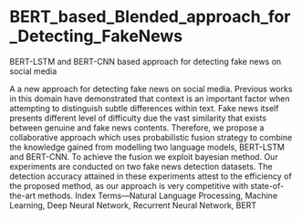 # BERT_based_Blended_approach_for_Detecting_FakeNews
BERT-LSTM and BERT-CNN based approach for detecting fake news on social media

A a new approach for detecting fake news on social media. Previous works in this domain have demonstrated that context is an important factor when attempting to distinguish subtle differences within text. Fake news itself presents different level of difficulty due the vast similarity that exists between genuine and fake news contents. Therefore, we propose a collaborative approach which uses probabilistic fusion strategy to combine the knowledge gained from modelling two language models, BERT-LSTM and BERT-CNN. To achieve the fusion we exploit bayesian method. Our experiments are conducted on two fake news detection datasets. The detection accuracy attained in these experiments attest to the efficiency of
the proposed method, as our approach is very competitive with state-of-the-art methods. Index Terms—Natural Language Processing, Machine Learning, Deep Neural Network, Recurrent Neural Network, BERT
